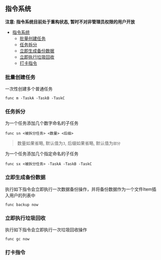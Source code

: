 指令系统
-----------------

**注意: 指令系统目前处于重构状态, 暂时不对非管理员权限的用户开放**

- [指令系统](#指令系统)
  - [批量创建任务](#批量创建任务)
  - [任务拆分](#任务拆分)
  - [立即生成备份数据](#立即生成备份数据)
  - [立即执行垃圾回收](#立即执行垃圾回收)
  - [打卡指令](#打卡指令)


### 批量创建任务

一次性创建多个普通任务

```
func m -TaskA -TaskB -TaskC
```


### 任务拆分

为一个任务添加几个数字命名的子任务

```
func sn <被拆分任务> <数量> <后缀>
```

> 数量如果省略, 默认值为`3`, 后缀如果省略, 默认值为`部分`


为一个任务添加几个指定命名的子任务

```
func sx <被拆分任务> -TaskA -TaskB -TaskC
```

### 立即生成备份数据

执行如下指令会立即执行一次数据备份操作，并将备份数据作为一个文件Item插入用户的列表中

```
func backup now
```


### 立即执行垃圾回收

执行如下指令会立即执行一次垃圾回收操作

```
func gc now
```

### 打卡指令

